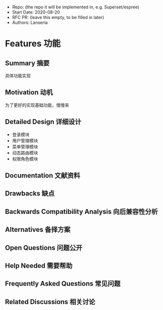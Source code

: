 - Repo: (the repo it will be implemented in, e.g. Superset/espree)
- Start Date: 2020-08-20
- RFC PR: (leave this empty, to be filled in later)
- Authors: Lanseria

# Features 功能

## Summary 摘要

具体功能实现

## Motivation 动机

为了更好的实现基础功能，慢慢来

## Detailed Design 详细设计

- 登录模块
- 用户管理模块
- 菜单管理模块
- 动态路由模块
- 权限角色模块

## Documentation 文献资料

<!--
    How will this RFC be documented? Does it need a formal announcement
    on the Superset  blog to explain the motivation?
-->

<!--
    如何记录此 RFC ？
    需要正式公告吗在 Superset 博客上解释动机？
-->

## Drawbacks 缺点

<!--
    Why should we *not* do this? Consider why adding this into Superset
    might not benefit the project or the community. Attempt to think
    about any opposing viewpoints that reviewers might bring up.

    Any change has potential downsides, including increased maintenance
    burden, incompatibility with other tools, breaking existing user
    experience, etc. Try to identify as many potential problems with
    implementing this RFC as possible.
-->
<!--

    为什么我们不应该这样做？
    考虑为什么将其添加到 Superset 中可能不会使项目或社区受益。
    尝试思考关于审稿人可能提出的任何相反观点。

    任何变化都有潜在的不利影响，
    包括增加维护负担，
    与其他工具的不兼容，
    破坏了现有用户经验等。
    尝试找出尽可能多的潜在问题尽可能实施此 RFC。
-->

## Backwards Compatibility Analysis 向后兼容性分析

<!--
    How does this change affect existing Superset  users? Will any behavior
    change for them? If so, how are you going to minimize the disruption
    to existing users?
-->

<!--
    此更改如何影响现有的 Superset 用户？
    会不会有任何行为为他们改变？
    如果是这样，您将如何最大程度地减少干扰给现有用户？
-->

## Alternatives 备择方案

<!--
    What other designs did you consider? Why did you decide against those?

    This section should also include prior art, such as whether similar
    projects have already implemented a similar feature.
-->

<!--
    您还考虑其他哪些设计？
    您为什么反对这些？

    本部分还应包括现有技术，
    例如是否类似项目已经实现了类似的功能。
-->

## Open Questions 问题公开

<!--
    This section is optional, but is suggested for a first draft.

    What parts of this proposal are you unclear about? What do you
    need to know before you can finalize this RFC?

    List the questions that you'd like reviewers to focus on. When
    you've received the answers and updated the design to reflect them,
    you can remove this section.
-->
<!--
    本部分是可选的，但建议初稿使用。

    您不清楚该提案的哪些部分？
    你是什​​么在最终确定此 RFC 之前需要知道吗？
    列出您希望审稿人关注的问题。
    什么时候您已经收到答案并更新了设计以反映它们，您可以删除此部分。
-->

## Help Needed 需要帮助

<!--
    This section is optional.

    Are you able to implement this RFC on your own? If not, what kind
    of help would you need from the team?
-->
<!--
    本部分是可选的。

    您能够自己实现此 RFC 吗？
    如果没有，那是什么样的您需要团队的帮助吗？
-->

## Frequently Asked Questions 常见问题

<!--
    This section is optional but suggested.

    Try to anticipate points of clarification that might be needed by
    the people reviewing this RFC. Include those questions and answers
    in this section.
-->
<!--
    本部分是可选的，但建议使用。

    尝试预期可能需要澄清的点审核此 RFC 的人员。
    包括那些问题和答案在这个部分。
-->

## Related Discussions 相关讨论

<!--
    This section is optional but suggested.

    If there is an issue, pull request, or other URL that provides useful
    context for this proposal, please include those links here.
-->
<!--
    本部分是可选的，但建议使用。

    如果有问题，请提供拉取请求或其他有用的网址此提案的上下文，请在此处添加这些链接。
-->
